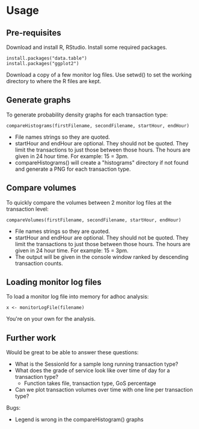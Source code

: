 Usage
=====

Pre-requisites
--------------
Download and install R, RStudio.
Install some required packages.
```
install.packages("data.table")
install.packages("ggplot2")
```

Download a copy of a few monitor log files.
Use setwd() to set the working directory to where the R files are kept.

Generate graphs
---------------
To generate probability density graphs for each transaction type:
```
compareHistograms(firstFilename, secondFilename, startHour, endHour)
```
* File names strings so they are quoted.
* startHour and endHour are optional.  They should not be quoted.  They limit the transactions to just those between those hours.  The hours are given in 24 hour time.  For example: 15 = 3pm.
* compareHistograms() will create a "histograms" directory if not found and generate a PNG for each transaction type.

Compare volumes
---------------
To quickly compare the volumes between 2 monitor log files at the transaction level:
```
compareVolumes(firstFilename, secondFilename, startHour, endHour)
```
* File names strings so they are quoted.
* startHour and endHour are optional.  They should not be quoted.  They limit the transactions to just those between those hours.  The hours are given in 24 hour time.  For example: 15 = 3pm.
* The output will be given in the console window ranked by descending transaction counts.

Loading monitor log files
-------------------------
To load a monitor log file into memory for adhoc analysis:
```
x <- monitorLogFile(filename)
```
You're on your own for the analysis.

Further work
------------
Would be great to be able to answer these questions:
* What is the SessionId for a sample long running transaction type?
* What does the grade of service look like over time of day for a transaction type?
  * Function takes file, transaction type, GoS percentage
* Can we plot transaction volumes over time with one line per transaction type?

Bugs:
* Legend is wrong in the compareHistogram() graphs
